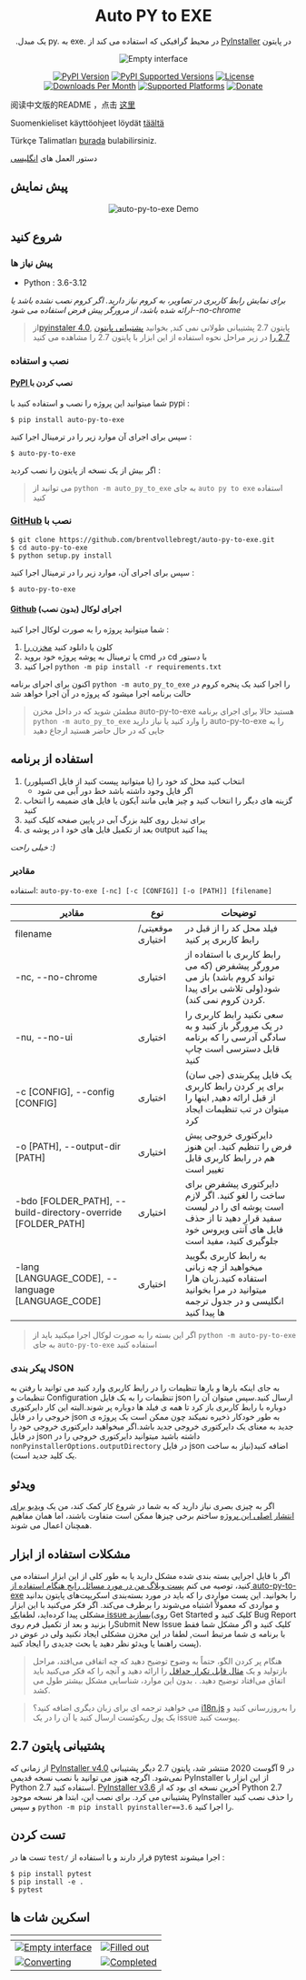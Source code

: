 <h1 align="center">Auto PY to EXE</h1>
<p align="center">.یک مبدل py. به exe. در محیط گرافیکی که استفاده می کند از <a href="https://pyinstaller.readthedocs.io/en/stable/index.html">PyInstaller</a> در پایتون</p>

<p align="center">
    <img src="https://nitratine.net/posts/auto-py-to-exe/feature.png" alt="Empty interface">
</p>

<p align="center">
    <a href="https://pypi.org/project/auto-py-to-exe/"><img src="https://img.shields.io/pypi/v/auto-py-to-exe.svg" alt="PyPI Version"></a>
    <a href="https://pypi.org/project/auto-py-to-exe/"><img src="https://img.shields.io/pypi/pyversions/auto-py-to-exe.svg" alt="PyPI Supported Versions"></a>
    <a href="https://pypi.org/project/auto-py-to-exe/"><img src="https://img.shields.io/pypi/l/auto-py-to-exe.svg" alt="License"></a>
    <a href="https://pepy.tech/project/auto-py-to-exe"><img src="https://static.pepy.tech/badge/auto-py-to-exe/month" alt="Downloads Per Month"></a>
    <a href="https://pyinstaller.readthedocs.io/en/stable/requirements.html"><img src="https://img.shields.io/badge/platform-windows%20%7C%20linux%20%7C%20macos-lightgrey" alt="Supported Platforms"></a>
    <a href="https://www.buymeacoffee.com/brentvollebregt"><img src="https://img.shields.io/badge/-buy_me_a%C2%A0beer-gray?logo=buy-me-a-coffee" alt="Donate"></a>
</p>

阅读中文版的README ，点击 [这里](./README-Chinese.md)

Suomenkieliset käyttöohjeet löydät [täältä](./README-Finnish.md)

Türkçe Talimatları [burada](./README-Turkish.md) bulabilirsiniz.

دستور العمل های [انگلیسی](./README.md)

## پیش نمایش

<p align="center">
    <img src="https://nitratine.net/posts/auto-py-to-exe/auto-py-to-exe-demo.gif" alt="auto-py-to-exe Demo">
</p>

## شروع کنید

### پیش نیاز ها
 - Python : 3.6-3.12

*برای نمایش رابط کاربری در تصاویر، به کروم نیاز دارید. اگر کروم نصب نشده باشد یا ارائه شده باشد، از مرورگر پیش فرض استفاده می شود--no-chrome*

> از[pyinstaler 4.0](https://github.com/pyinstaller/pyinstaller/releases/tag/v4.0), پایتون 2.7 پشتیبانی   طولانی نمی کند, بخوانید [پشتیبانی پایتون 2.7 را](#python-27-support) 
در زیر مراحل نحوه استفاده از این ابزار با پایتون 2.7 را مشاهده می کنید

### نصب و استفاده
#### [PyPI ](https://pypi.org/project/auto-py-to-exe/)نصب کردن با 
شما میتوانید این پروژه را نصب و استفاده کنید با pypi :
```
$ pip install auto-py-to-exe
```
سپس برای اجرای آن موارد زیر را در ترمینال اجرا کنید :
```
$ auto-py-to-exe
```
اگر بیش از یک نسخه از پایتون را نصب کردید :
> می توانید از `python -m auto_py_to_exe` به جای `auto py to exe` استفاده کنید

### [GitHub](https://github.com/brentvollebregt/auto-py-to-exe) نصب با 
```
$ git clone https://github.com/brentvollebregt/auto-py-to-exe.git
$ cd auto-py-to-exe
$ python setup.py install
```
سپس برای اجرای آن، موارد زیر را در ترمینال اجرا کنید :
```
$ auto-py-to-exe
```

#### [Github](https://github.com/brentvollebregt/auto-py-to-exe)  اجرای لوکال (بدون نصب)
شما میتوانید پروژه را به صورت لوکال اجرا کنید :
1. کلون یا دانلود کنید [مخزن را](https://github.com/brentvollebregt/auto-py-to-exe)
2. یا ترمینال به پوشه پروژه خود بروید cmd در cd با دستور
3. اجرا کنید ```python -m pip install -r requirements.txt```

اکنون برای اجرای برنامه ```python -m auto_py_to_exe``` را اجرا کنید
یک پنجره کروم در حالت برنامه اجرا میشود که پروژه در آن اجرا خواهد شد

> مطمئن شوید که در داخل مخزن auto-py-to-exe هستید حالا برای اجرای برنامه `python -m auto_py_to_exe` 
را وارد کنید
یا نیاز دارید auto-py-to-exe را به جایی که در حال حاضر هستید ارجاع دهید

## استفاده از برنامه
1. انتخاب کنید محل کد خود را (یا میتوانید پیست کنید از فایل اکسپلورر)
    - اگر فایل وجود داشته باشد خط دور آبی می شود
2. گزینه های دیگر را انتخاب کنید و چیز هایی مانند آیکون یا فایل های ضمیمه را انتخاب کنید
3. برای تبدیل روی کلید بزرگ آبی در پایین صفحه کلیک کنید
4. بعد از تکمیل فایل های خود ا در پوشه ی output پیدا کنید

*خیلی راحت  :)*

### مقادیر
استفاده: `auto-py-to-exe [-nc] [-c [CONFIG]] [-o [PATH]] [filename]`

| مقادیر                                                    | نوع               | توضیحات                                                                        |
| ------------------------------------------------------------ | ------------------- | --------------------------------------------------------------------------------------------------------------------------------- |
| filename                                                    | موقعیتی/اختیاری | فیلد محل کد را از قبل در رابط کاربری پر کنید                                                                                  |
| -nc, --no-chrome                                             | اختیاری            | رابط کاربری با استفاده از مرورگر پیشفرض (که می تواند کروم باشد) باز می شود(ولی تلاشی برای پیدا کردن کروم نمی کند).                                         |
| -nu, --no-ui                                                 | اختیاری            | سعی نکنید رابط کاربری را در یک مرورگر باز کنید و به سادگی آدرسی را که برنامه قابل دسترسی است چاپ کنید                   |
| -c [CONFIG], --config [CONFIG]                               | اختیاری            | یک فایل پیکربندی (جی سان) برای پر کردن رابط کاربری از قبل ارائه دهید, اینها را میتوان در تب تنظیمات ایجاد کرد                              |
| -o [PATH], --output-dir [PATH]                               | اختیاری            | دایرکتوری خروجی پیش فرض را تنظیم کنید. این هنوز هم در رابط کاربری قابل تغییر است                                                             |
| -bdo [FOLDER_PATH], --build-directory-override [FOLDER_PATH] | اختیاری            | دایرکتوری پیشفرض برای ساخت را لغو کنید. اگر لازم است پوشه ای را در لیست سفید قرار دهید تا از حذف فایل های آنتی ویروس خود جلوگیری کنید، مفید است        |
| -lang [LANGUAGE_CODE], --language [LANGUAGE_CODE]            | اختیاری            | به رابط کاربری بگویید میخواهید از چه زبانی استفاده کنید.زبان هارا میتوانید در مرا بخوانید انگلیسی و در جدول ترجمه ها پیدا کنید |

>اگر این بسته را به صورت لوکال اجرا میکنید باید از ```python -m auto-py-to-exe``` به جای ```auto-py-to-exe``` استفاده کنید


### پیکر بندی JSON

به جای اینکه بارها و بارها تنظیمات را در رابط کاربری وارد کنید می توانید با رفتن به تنظیمات و Configuration تنظیمات را به یک فایل json ارسال کنید.سپس میتوان آن را دوباره با رابط کاربری باز کرد تا همه ی فیلد ها دوباره پر شوند.البته این کار دایرکتوری خروجی را در فایل json به طور خودکار ذخیره نمیکند چون ممکن است یک پروژه ی جدید به معنای یک دایرکتوری خروجی جدید باشد.اگر میخواهید دایرکتوری خروجی خود را در فایل json داشته باشید میتوانید دایرکتوری خروجی را در `nonPyinstallerOptions.outputDirectory` در فایل json اضافه کنید(نیاز به ساخت یک کلید جدید است).

## ویدئو
اگر به چیزی بصری نیاز دارید که به شما در شروع کار کمک کند، من یک [ویدیو برای انتشار اصلی این پروژه](https://youtu.be/OZSZHmWSOeM) ساختم برخی چیزها ممکن است متفاوت باشند، اما همان مفاهیم همچنان اعمال می شوند.

## مشکلات استفاده از ابزار
اگر با فایل اجرایی بسته بندی شده مشکل دارید یا به طور کلی از این ابزار استفاده می کنید، توصیه می کنم  [پست وبلاگ من در مورد مسائل رایج هنگام استفاده از auto-py-to-exe](https://nitratine.net/blog/post/issues-when-using-auto-py-to-exe/?utm_source=auto_py_to_exe&utm_medium=readme_link&utm_campaign=auto_py_to_exe_help) را بخوانید. این پست مواردی را که باید در مورد بسته‌بندی اسکریپت‌های پایتون بدانید و مواردی که معمولاً اشتباه می‌شوند را برطرف می‌کند.
اگر فکر می‌کنید با این ابزار مشکلی پیدا کرده‌اید، لطفا[یک issue بسازید](https://github.com/brentvollebregt/auto-py-to-exe/issues/new/choose)(روی Get Started کلیک کنید و Bug Report را بزنید و بعد از تکمیل فرم رویSubmit New Issue کلیک کنید و اگر مشکل شما فقط با برنامه ی شما مرتبط است, لطفا در این مخزن مشکلی ایجاد نکنید ولی در عوض در پست راهنما یا ویدئو نظر دهید یا بحث جدیدی را ایجاد کنید).
>هنگام پر کردن الگو، حتماً به وضوح توضیح دهید که چه اتفاقی می‌افتد، مراحل بازتولید و یک [مثال قابل تکرار حداقل](https://stackoverflow.com/help/minimal-reproducible-example) را ارائه دهید و آنچه را که فکر می‌کنید باید اتفاق می‌افتاد توضیح دهید. . بدون این موارد، شناسایی مشکل بیشتر طول می کشد.



>می خواهید ترجمه ای برای زبان دیگری اضافه کنید؟ [i18n.js](https://github.com/brentvollebregt/auto-py-to-exe/blob/master/auto_py_to_exe/web/js/i18n.js) را به‌روزرسانی کنید و یک پول ریکوئست ارسال کنید یا آن را در یک issue پیوست کنید.

## پشتیبانی پایتون 2.7
از زمانی که [PyInstaller v4.0](https://github.com/pyinstaller/pyinstaller/releases/tag/v4.0) در 9 آگوست 2020 منتشر شد، پایتون 2.7 دیگر پشتیبانی نمی‌شود. اگرچه هنوز می توانید با نصب نسخه قدیمی PyInstaller از این ابزار با Python 2.7 استفاده کنید. [PyInstaller v3.6](https://github.com/pyinstaller/pyinstaller/releases/tag/v3.6) آخرین نسخه ای بود که از Python 2.7 پشتیبانی می کرد. برای نصب این، ابتدا هر نسخه موجود PyInstaller را حذف نصب کنید و سپس `python -m pip install pyinstaller==3.6` را اجرا کنید.

## تست کردن
تست ها در `test/` قرار دارند و با استفاده از pytest اجرا میشوند :
```
$ pip install pytest
$ pip install -e .
$ pytest
```

## اسکرین شات ها

| <!-- -->    | <!-- -->    |
|-------------|-------------|
| [![Empty interface](https://nitratine.net/posts/auto-py-to-exe/empty-interface.png)](https://nitratine.net/posts/auto-py-to-exe/empty-interface.png) | [![Filled out](https://nitratine.net/posts/auto-py-to-exe/filled-out.png)](https://nitratine.net/posts/auto-py-to-exe/filled-out.png) |
| [![Converting](https://nitratine.net/posts/auto-py-to-exe/converting.png)](https://nitratine.net/posts/auto-py-to-exe/converting.png) | [![Completed](https://nitratine.net/posts/auto-py-to-exe/completed.png)](https://nitratine.net/posts/auto-py-to-exe/completed.png) |
